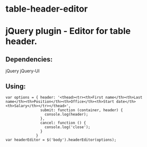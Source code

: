 # table-header-editor
# jQuery plugin - Editor for table header.

## Dependencies:
 jQuery
 jQuery-UI

## Using:
```
var options = { header: '<thead><tr><th>First name</th><th>Last name</th><th>Position</th><th>Office</th><th>Start date</th><th>Salary</th></tr></thead>',
                submit: function (container, header) {
                  console.log(header);
                },
                cancel: function () {
                  console.log('close');
                }
              }
var headerEditor = $('body').headerEditor(options);
```
